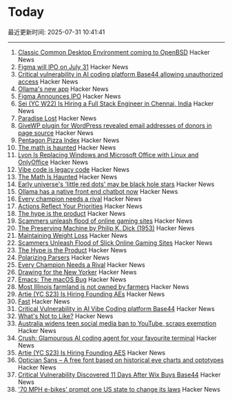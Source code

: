 # Today

最近更新时间: 2025-07-31 10:41:41

--- 
1. [Classic Common Desktop Environment coming to OpenBSD](https://undeadly.org/cgi?action=article;sid=20250730080301) Hacker News
2. [Figma will IPO on July 31](https://www.figma.com/blog/ipo-pricing/) Hacker News
3. [Critical vulnerability in AI coding platform Base44 allowing unauthorized access](https://www.wiz.io/blog/critical-vulnerability-base44) Hacker News
4. [Ollama's new app](https://ollama.com/blog/new-app) Hacker News
5. [Figma Announces IPO](https://www.figma.com/blog/ipo-pricing/) Hacker News
6. [Sei (YC W22) Is Hiring a Full Stack Engineer in Chennai, India](https://www.ycombinator.com/companies/sei/jobs/LeAtLYf-full-stack-engineer-typescript-react-gen-ai) Hacker News
7. [Paradise Lost](https://alexandermigdal.com/paradise-lost/) Hacker News
8. [GiveWP plugin for WordPress revealed email addresses of donors in page source](https://corbettreport.com/data-leak-at-corbett-report/) Hacker News
9. [Pentagon Pizza Index](https://www.pizzint.watch/) Hacker News
10. [The math is haunted](https://overreacted.io/the-math-is-haunted/) Hacker News
11. [Lyon Is Replacing Windows and Microsoft Office with Linux and OnlyOffice](https://www.zdnet.com/article/this-city-is-dumping-microsoft-office-and-windows-for-onlyoffice-and-linux-heres-why/) Hacker News
12. [Vibe code is legacy code](https://blog.val.town/vibe-code) Hacker News
13. [The Math Is Haunted](https://overreacted.io/the-math-is-haunted/) Hacker News
14. [Early universe's 'little red dots' may be black hole stars](https://www.science.org/content/article/early-universe-s-little-red-dots-may-be-black-hole-stars) Hacker News
15. [Ollama has a native front end chatbot now](https://ollama.com/blog/new-app) Hacker News
16. [Every champion needs a rival](https://tombrady.com/posts/every-champion-needs-a-rival) Hacker News
17. [Actions Reflect Your Priorities](https://tombrady.com/posts/your-actions-reflect-your-priorities) Hacker News
18. [The hype is the product](https://rys.io/en/180.html) Hacker News
19. [Scammers unleash flood of online gaming sites](https://krebsonsecurity.com/2025/07/scammers-unleash-flood-of-slick-online-gaming-sites/) Hacker News
20. [The Preserving Machine by Philip K. Dick (1953)](https://archive.org/details/Fantasy_Science_Fiction_v004n06_1953-06) Hacker News
21. [Maintaining Weight Loss](https://macrofactorapp.com/maintain-weight-loss/) Hacker News
22. [Scammers Unleash Flood of Slick Online Gaming Sites](https://krebsonsecurity.com/2025/07/scammers-unleash-flood-of-slick-online-gaming-sites/) Hacker News
23. [The Hype is the Product](https://rys.io/en/180.html) Hacker News
24. [Polarizing Parsers](https://flak.tedunangst.com/post/polarizing-parsers) Hacker News
25. [Every Champion Needs a Rival](https://tombrady.com/posts/every-champion-needs-a-rival) Hacker News
26. [Drawing for the New Yorker](https://lizadonnelly.substack.com/p/drawing-for-the-new-yorker) Hacker News
27. [Emacs: The macOS Bug](https://xlii.space/eng/emacs-the-macos-bug/) Hacker News
28. [Most Illinois farmland is not owned by farmers](https://www.chicagotribune.com/2025/06/01/illinois-farming-ownership-climate-change/) Hacker News
29. [Artie (YC S23) Is Hiring Founding AEs](https://www.ycombinator.com/companies/artie/jobs/CfSrcAH-founding-ae) Hacker News
30. [Fast](https://www.catherinejue.com/fast) Hacker News
31. [Critical Vulnerability in AI Vibe Coding platform Base44](https://www.wiz.io/blog/critical-vulnerability-base44) Hacker News
32. [What's Not to Like?](https://theamericanscholar.org/whats-not-to-like/) Hacker News
33. [Australia widens teen social media ban to YouTube, scraps exemption](https://www.reuters.com/legal/litigation/australia-widens-teen-social-media-ban-youtube-scraps-exemption-2025-07-29/) Hacker News
34. [Crush: Glamourous AI coding agent for your favourite terminal](https://github.com/charmbracelet/crush) Hacker News
35. [Artie (YC S23) Is Hiring Founding AES](https://www.ycombinator.com/companies/artie/jobs/CfSrcAH-founding-ae) Hacker News
36. [Optician Sans – A free font based on historical eye charts and optotypes](https://optician-sans.com/) Hacker News
37. [Critical Vulnerability Discovered 11 Days After Wix Buys Base44](https://www.wiz.io/blog/critical-vulnerability-base44) Hacker News
38. ['70 MPH e-bikes' prompt one US state to change its laws](https://electrek.co/2025/07/29/70-mph-e-bikes-prompt-one-us-state-to-change-its-laws/) Hacker News
